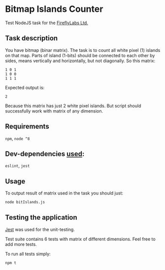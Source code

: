 # Bitmap Islands Counter
Test NodeJS task for the [FireflyLabs Ltd.](http://fireflylabs.ltd/)

## Task description
You have bitmap (binar matrix). 
The task is to count all white pixel (1) islands on that map. 
Parts of island (1-bits) should be connected to each other by sides,
means vertically and horizontally, but not diagonally. 
So this matrix:
```
1 0 1 
1 0 0 
1 1 1
```
Expected output is:
```
2
```
Because this matrix has just 2 white pixel islands. 
But script should successfully work with matrix of any dimension.

## Requirements
`npm`, `node ^8`

## Dev-dependencies [used](package.json):
`eslint`, `jest`

## Usage
To output result of matrix used in the task you should just:
```bash
node bitIslands.js
```

## Testing the application
[Jest](https://jestjs.io/) was used for the unit-testing. 

Test suite contains 6 tests with matrix of different dimensions. 
Feel free to add more tests. 

To run all tests simply:
```bash
npm t
```